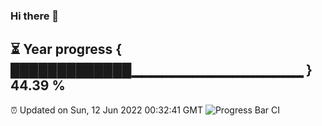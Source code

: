 ### Hi there 👋
⏳ Year progress { █████████████▁▁▁▁▁▁▁▁▁▁▁▁▁▁▁▁▁ } 44.39 %
---
⏰ Updated on Sun, 12 Jun 2022 00:32:41 GMT
![Progress Bar CI](https://github.com/Moyi321/Moyi321/workflows/Progress%20Bar%20CI/badge.svg)
